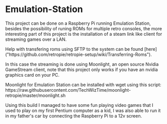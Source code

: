 # Emulation-Station
<p>This project can be done on a Raspberry Pi running Emulation Station, besides the possibility of runing ROMs for multiple
retro consoles, the more interesting part of this project is the installation of a steam link like client for streaming games
over a LAN.</p>
<p>Help with transfering roms using SFTP to the system can be found [here]("https://github.com/retropie/retropie-setup/wiki/Transferring-Roms").</p>
<p>In this case the streaming is done using Moonlight, an open source Nvidia GameStream client, note that this project only
works if you have an nvidia graphics card on your PC.</p>
<p>Moonlight for Emulation Station can be installed with wget using this script:
https://raw.githubusercontent.com/TechWizTime/moonlight-retropie/master/moonlight.sh</p>
<p>Using this build I managed to have some fun playing video games that I used to play on my first Pentium computer as a kid,
  I was also able to run it in my father's car by connecting the Raspberry Pi to a 12v screen.</p>
